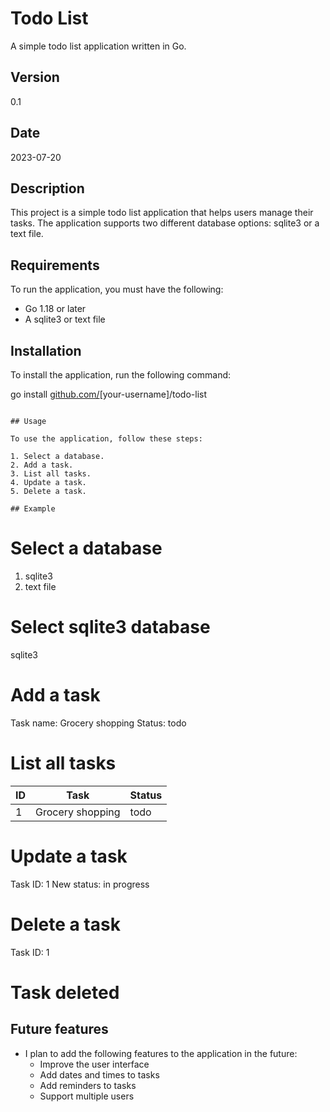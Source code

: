 # Todo List

A simple todo list application written in Go.

## Version
0.1

## Date
2023-07-20

## Description

This project is a simple todo list application that helps users manage their tasks. The application supports two different database options: sqlite3 or a text file.

## Requirements

To run the application, you must have the following:

* Go 1.18 or later
* A sqlite3 or text file

## Installation

To install the application, run the following command:


go install [github.com/](https://github.com/)[your-username]/todo-list
```

## Usage

To use the application, follow these steps:

1. Select a database.
2. Add a task.
3. List all tasks.
4. Update a task.
5. Delete a task.

## Example

```
# Select a database

1. sqlite3
2. text file

# Select sqlite3 database

sqlite3

# Add a task

Task name: Grocery shopping
Status: todo

# List all tasks

ID | Task | Status
---|---|---|
1 | Grocery shopping | todo

# Update a task

Task ID: 1
New status: in progress

# Delete a task

Task ID: 1

# Task deleted


## Future features

* I plan to add the following features to the application in the future:
    * Improve the user interface
    * Add dates and times to tasks
    * Add reminders to tasks
    * Support multiple users

